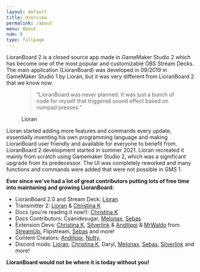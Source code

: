```yaml
---
layout: default
title: Overview
permalink: /about
menu: About
num: 0
type: fullpage
---
```


LioranBoard 2 is a closed source app made in GameMaker Studio 2 which has become one of the most popular and customizable OBS Stream Decks.\
The main application (LioranBoard) was developed in 09/2019 in GameMaker Studio 1 by Lioran, but it was very different from LioranBoard 2 that we know now.
<figure>
    <blockquote class="blockquote">
      <q>LioranBoard was never planned. It was just a bunch of code for myself that triggered sound effect based on numpad presses.</q>
    </blockquote>
    <figcaption class="blockquote-footer">
      Lioran
    </figcaption>
  </figure>

Lioran started adding more features and commands every update, essentially inventing his own programming language and making LioranBoard user friendly and available for everyone to benefit from.
LioranBoard 2 development started in summer 2021. Lioran recreated it mainly from scratch using Gamemaker Studio 2, which was a significant upgrade from its predecessor. The UI was completely reworked and many functions and commands were added that were not possible in GMS 1.


**Ever since we've had a lot of great contributors putting lots of free time into maintaning and growing LioranBoard:**

- LioranBoard 2.0 and Stream Deck: [Lioran](https://twitter.com/FromMyBike_)
- Transmitter 2: [Lioran](https://twitter.com/FromMyBike_) & [Christina K](https://github.com/christinna9031)
- Docs (you're reading it now!): [Christina K](https://github.com/christinna9031)
- Docs Contributors: Cyanidesugar, [Melonax](https://twitter.com/melonaxx), [Sebas](https://github.com/SebasF1349)
- Extension Devs: [Christina K](https://github.com/christinna9031), [Silverlink](https://github.com/XSilverlink) & [Andilippi](https://www.youtube.com/c/Andilippi/videos) & [MrWaldo](https://github.com/WaldoAndFriends) from [StreamUp](https://streamup.tips/), Flipstream, [Sebas](https://github.com/SebasF1349) and more!
- Content Creators: [Andilippi](https://www.youtube.com/c/Andilippi/videos), [Nutty](https://www.youtube.com/channel/UCI5t_ve3cr5a1_3rrmbp6jQ), 
- Discord mods: [Lioran](https://twitter.com/FromMyBike_), [Christina K](https://github.com/christinna9031), Daryl, [Melonax](https://twitter.com/melonaxx), [Sebas](https://github.com/SebasF1349), [Silverlink](https://github.com/XSilverlink) and more!

**LioranBoard would not be where it is today without you!**

  
